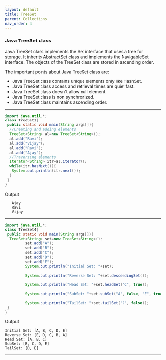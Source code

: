 ```yaml
---
layout: default
title: TreeSet
parent: Collections
nav_order: 4
---
```

### Java TreeSet class

Java TreeSet class implements the Set interface that uses a tree for storage. It inherits AbstractSet class and implements the NavigableSet interface. The objects of the TreeSet class are stored in ascending order.

The important points about Java TreeSet class are:

- Java TreeSet class contains unique elements only like HashSet.
- Java TreeSet class access and retrieval times are quiet fast.
- Java TreeSet class doesn't allow null element.
- Java TreeSet class is non synchronized.
- Java TreeSet class maintains ascending order.

----------



```java
import java.util.*;  
class TreeSet1{  
 public static void main(String args[]){  
  //Creating and adding elements  
  TreeSet<String> al=new TreeSet<String>();  
  al.add("Ravi");  
  al.add("Vijay");  
  al.add("Ravi");  
  al.add("Ajay");  
  //Traversing elements  
  Iterator<String> itr=al.iterator();  
  while(itr.hasNext()){  
   System.out.println(itr.next());  
  }  
 }  
}  
```
Output
```
   Ajay
   Ravi
   Vijay
```

---------

```java
import java.util.*;  
class TreeSet4{  
 public static void main(String args[]){  
  TreeSet<String> set=new TreeSet<String>();  
         set.add("A");  
         set.add("B");  
         set.add("C");  
         set.add("D");  
         set.add("E");  
         System.out.println("Initial Set: "+set);  
           
         System.out.println("Reverse Set: "+set.descendingSet());  
           
         System.out.println("Head Set: "+set.headSet("C", true));  
          
         System.out.println("SubSet: "+set.subSet("A", false, "E", true));  
           
         System.out.println("TailSet: "+set.tailSet("C", false));  
 }  
}  
```
Output
```
Initial Set: [A, B, C, D, E]
Reverse Set: [E, D, C, B, A]
Head Set: [A, B, C]
SubSet: [B, C, D, E]
TailSet: [D, E]
```

-------

